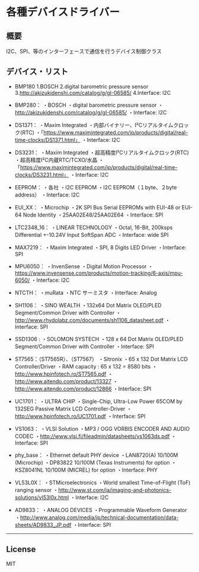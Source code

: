 各種デバイスドライバー
=========

## 概要
I2C、SPI、等のインターフェースで通信を行うデバイス制御クラス
   
## デバイス・リスト
 - BMP180
1.BOSCH
2.digital barometric pressure sensor
3.<http://akizukidenshi.com/catalog/g/gI-06585/>
4.Interface: I2C
   
 - BMP280：
・BOSCH
・digital barometric pressure sensor
・http://akizukidenshi.com/catalog/g/gI-06585/
・Interface: I2C
   
 - DS1371：
・Maxim Integrated
・内部バイナリー、I²Cリアルタイムクロック(RTC)
・「https://www.maximintegrated.com/jp/products/digital/real-time-clocks/DS1371.html」
・Interface: I2C
   
 - DS3231：
・Maxim Integrated
・超高精度I²Cリアルタイムクロック(RTC)
・超高精度I²C内蔵RTC/TCXO/水晶
・「https://www.maximintegrated.com/jp/products/digital/real-time-clocks/DS3231.html」
・Interface: I2C
   
 - EEPROM：
・各社
・I2C EEPROM
・I2C EEPROM（１byte、２byte address）
・Interface: I2C
   
 - EUI_XX：
・Microchip
・2K SPI Bus Serial EEPROMs with EUI-48 or EUI-64 Node Identity
・25AA02E48/25AA02E64
・Interface: SPI
   
 - LTC2348_16：
・LINEAR TECHNOLOGY
・Octal, 16-Bit, 200ksps Differential +-10.24V Input SoftSpan ADC
・Interface: wide SPI
   
 - MAX7219：
・Maxim Integrated
・SPI, 8 Digits LED Driver
・Interface: SPI
   
 - MPU6050：
・InvenSense
・Digital Motion Processor
・https://www.invensense.com/products/motion-tracking/6-axis/mpu-6050/
・Interface: I2C
   
 - NTCTH：
・muRata
・NTC サーミスタ
・Interface: Analog
   
 - SH1106：
・SINO WEALTH
・132x64 Dot Matrix OLED/PLED Segment/Common Driver with Controller
・http://www.rhydolabz.com/documents/sh1106_datasheet.pdf
・Interface: SPI
   
 - SSD1306 :
・SOLOMON SYSTECH
・128 x 64 Dot Matrix OLED/PLED Segment/Common Driver with Controller
・Interface: SPI
   
 - ST7565：（ST7565R）、（ST7567）
・Sitronix
・65 x 132 Dot Matrix LCD Controller/Driver
・RAM capacity : 65 x 132 = 8580 bits
・http://www.hpinfotech.ro/ST7565.pdf
・http://www.aitendo.com/product/13327
・http://www.aitendo.com/product/12866
・Interface: SPI
   
 - UC1701：
・ULTRA CHIP
・Single-Chip, Ultra-Low Power 65COM by 132SEG Passive Matrix LCD Controller-Driver
・http://www.hpinfotech.ro/UC1701.pdf
・Interface: SPI
   
 - VS1063：
・VLSI Solution
・MP3 / OGG VORBIS ENCODER AND AUDIO CODEC
・http://www.vlsi.fi/fileadmin/datasheets/vs1063ds.pdf
・Interface: SPI
   
 - phy_base：
・Ethernet default PHY device
・LAN8720(A) 10/100M (Microchip)
・DP83822 10/100M (Texas Instruments) for option
・KSZ8041NL 10/100M (MICREL) for option
・Interface: PHY
   
 - VL53L0X：
・STMicroelectronics
・World smallest Time-of-Flight (ToF) ranging sensor
・http://www.st.com/ja/imaging-and-photonics-solutions/vl53l0x.html
・Interface: I2C
   
 - AD9833：
・ANALOG DEVICES
・Programmable Waveform Generator
・http://www.analog.com/media/jp/technical-documentation/data-sheets/AD9833_JP.pdf
・Interface: SPI
   
-----
   
License
----

MIT
